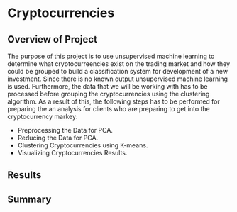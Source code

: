# Cryptocurrencies

## Overview of Project

The purpose of this project is to use unsupervised machine learning to determine what cryptocurreencies exist on the trading market and how they could be grouped to build a classification system for development of a new investment. Since there is no known output unsupervised machine learning is used. Furthermore, the data that we will be working with has to be processed before grouping the cryptocurrencies using the clustering algorithm. As a result of this, the following steps has to be performed for preparing the an analysis for clients who are preparing to get into the cryptocurrency markey:

- Preprocessing the Data for PCA.
- Reducing the Data for PCA.
- Clustering Cryptocurrencies using K-means.
- Visualizing Cryptocurrencies Results.


## Results


## Summary